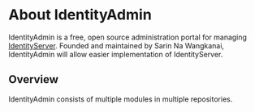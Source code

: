 # About IdentityAdmin

IdentityAdmin is a free, open source administration portal for managing [IdentityServer](https://github.com/IdentityServer/). Founded and maintained by Sarin Na Wangkanai, IdentityAdmin will allow easier implementation of IdentityServer.

## Overview

IdentityAdmin consists of multiple modules in multiple repositories.

